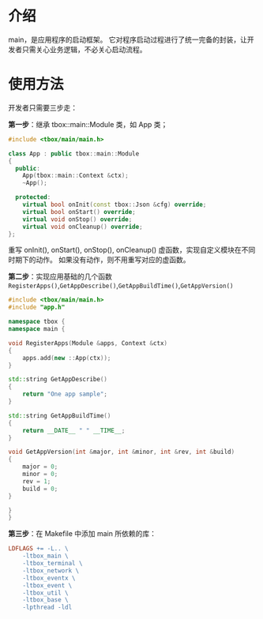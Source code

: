 # 介绍

main，是应用程序的启动框架。 
它对程序启动过程进行了统一完备的封装，让开发者只需关心业务逻辑，不必关心启动流程。

# 使用方法

开发者只需要三步走：

**第一步**：继承 tbox::main::Module 类，如 App 类；

```C++
#include <tbox/main/main.h>

class App : public tbox::main::Module
{
  public:
    App(tbox::main::Context &ctx);
    ~App();

  protected:
    virtual bool onInit(const tbox::Json &cfg) override;
    virtual bool onStart() override;
    virtual void onStop() override;
    virtual void onCleanup() override;
};

```
重写 onInit(), onStart(), onStop(), onCleanup() 虚函数，实现自定义模块在不同时期下的动作。
如果没有动作，则不用重写对应的虚函数。

**第二步**：实现应用基础的几个函数`RegisterApps()`,`GetAppDescribe()`,`GetAppBuildTime()`,`GetAppVersion()`

```C++
#include <tbox/main/main.h>
#include "app.h"

namespace tbox {
namespace main {

void RegisterApps(Module &apps, Context &ctx)
{
    apps.add(new ::App(ctx));
}

std::string GetAppDescribe()
{
    return "One app sample";
}

std::string GetAppBuildTime()
{
    return __DATE__ " " __TIME__;
}

void GetAppVersion(int &major, int &minor, int &rev, int &build)
{
    major = 0;
    minor = 0;
    rev = 1;
    build = 0;
}

}
}
```

**第三步**：在 Makefile 中添加 main 所依赖的库：

```Makefile
LDFLAGS += -L.. \
	-ltbox_main \
	-ltbox_terminal \
	-ltbox_network \
	-ltbox_eventx \
	-ltbox_event \
	-ltbox_util \
	-ltbox_base \
	-lpthread -ldl
```
